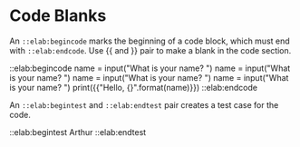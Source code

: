 Code Blanks
===========

An `::elab:begincode` marks the beginning of a code block, which must end with
`::elab:endcode`.  Use \{\{ and \}\} pair to make a blank in the code section.

::elab:begincode
name = input("What is your name? ")
name = input("What is your name? ")
name = input("What is your name? ")
name = input("What is your name? ")
print({{"Hello, {}".format(name)}})
::elab:endcode

An `::elab:begintest` and `::elab:endtest` pair creates a test case for the
code.

::elab:begintest
Arthur
::elab:endtest

